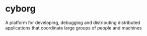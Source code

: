 cyborg
======

A platform for developing, debugging and distributing distributed applications that coordinate large groups of people and machines